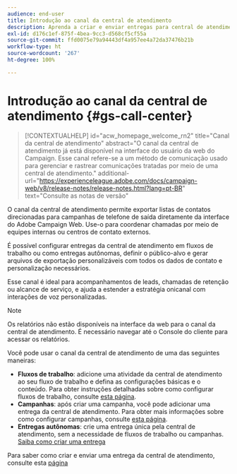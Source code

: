 ```yaml
---
audience: end-user
title: Introdução ao canal da central de atendimento
description: Aprenda a criar e enviar entregas para central de atendimento com o Adobe Campaign Web
exl-id: d176c1ef-875f-4bea-9cc3-d568cf5cf55a
source-git-commit: ffd0075e79a94443df4a957ee4a72da37476b21b
workflow-type: ht
source-wordcount: '267'
ht-degree: 100%

---
```


# Introdução ao canal da central de atendimento {#gs-call-center}

>[!CONTEXTUALHELP]
>id="acw_homepage_welcome_rn2"
>title="Canal da central de atendimento"
>abstract="O canal da central de atendimento já está disponível na interface do usuário da web do Campaign. Esse canal refere-se a um método de comunicação usado para gerenciar e rastrear comunicações tratadas por meio de uma central de atendimento."
>additional-url="https://experienceleague.adobe.com/docs/campaign-web/v8/release-notes/release-notes.html?lang=pt-BR" text="Consulte as notas de versão"

O canal da central de atendimento permite exportar listas de contatos direcionadas para campanhas de telefone de saída diretamente da interface do Adobe Campaign Web. Use-o para coordenar chamadas por meio de equipes internas ou centros de contato externos.

É possível configurar entregas da central de atendimento em fluxos de trabalho ou como entregas autônomas, definir o público-alvo e gerar arquivos de exportação personalizáveis com todos os dados de contato e personalização necessários.

Esse canal é ideal para acompanhamentos de leads, chamadas de retenção ou alcance de serviço, e ajuda a estender a estratégia onicanal com interações de voz personalizadas.

>[!NOTE]
>
>Os relatórios não estão disponíveis na interface da web para o canal da central de atendimento. É necessário navegar até o Console do cliente para acessar os relatórios.

Você pode usar o canal da central de atendimento de uma das seguintes maneiras:

* **Fluxos de trabalho**: adicione uma atividade da central de atendimento ao seu fluxo de trabalho e defina as configurações básicas e o conteúdo. Para obter instruções detalhadas sobre como configurar fluxos de trabalho, consulte [esta página](../workflows/gs-workflow-creation.md).
* **Campanhas**: após criar uma campanha, você pode adicionar uma entrega da central de atendimento. Para obter mais informações sobre como configurar campanhas, consulte [esta página](../campaigns/gs-campaigns.md).
* **Entregas autônomas**: crie uma entrega única pela central de atendimento, sem a necessidade de fluxos de trabalho ou campanhas. [Saiba como criar uma entrega](../msg/gs-deliveries.md)

Para saber como criar e enviar uma entrega da central de atendimento, consulte esta [página](../call-center/create-call-center.md)
